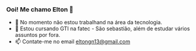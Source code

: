 ### Ooi! Me chamo Elton 👋

- 🔭 No momento não estou trabalhand na área da tecnologia.
- 🌱 Estou cursando GTI na fatec - São sebastião, além de estudar vários assuntos por fora.
- 📫 Contate-me no email eltongn13@gmail.com

<!--
**elton-nov/elton-nov** is a ✨ _special_ ✨ repository because its `README.md` (this file) appears on your GitHub profile.

Here are some ideas to get you started:

- 🔭 I’m currently working on ...
- 🌱 I’m currently learning ...
- 👯 I’m looking to collaborate on ...
- 🤔 I’m looking for help with ...
- 💬 Ask me about ...
- 📫 How to reach me: ...
- 😄 Pronouns: ...
- ⚡ Fun fact: ...
-->
